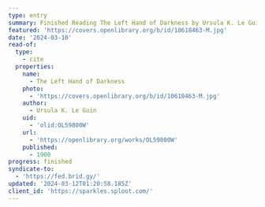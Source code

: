 ```yaml
---
type: entry
summary: Finished Reading The Left Hand of Darkness by Ursula K. Le Guin
featured: 'https://covers.openlibrary.org/b/id/10618463-M.jpg'
date: '2024-03-10'
read-of:
  type:
    - cite
  properties:
    name:
      - The Left Hand of Darkness
    photo:
      - 'https://covers.openlibrary.org/b/id/10618463-M.jpg'
    author:
      - Ursula K. Le Guin
    uid:
      - 'olid:OL59800W'
    url:
      - 'https://openlibrary.org/works/OL59800W'
    published:
      - 1900
progress: finished
syndicate-to:
  - 'https://fed.brid.gy/'
updated: '2024-03-12T01:20:58.185Z'
client_id: 'https://sparkles.sploot.com/'
---
```


